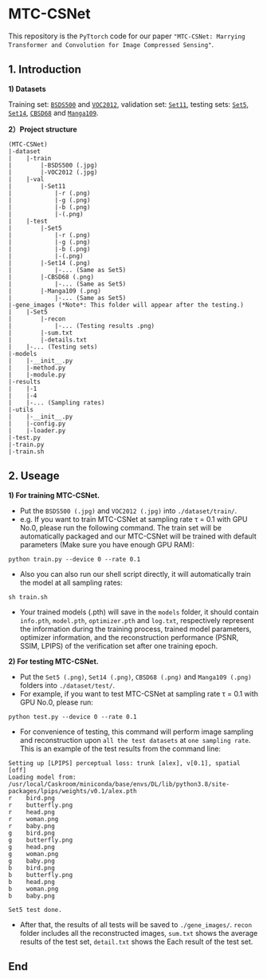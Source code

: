 # MTC-CSNet
This repository is the `PyTtorch` code for our paper `"MTC-CSNet: Marrying Transformer and Convolution for Image Compressed Sensing"`.  
## 1. Introduction ##
**1) Datasets**  

Training set: [`BSDS500`](https://www2.eecs.berkeley.edu/Research/Projects/CS/vision/grouping/resources.html) and [`VOC2012`](http://host.robots.ox.ac.uk/pascal/VOC/voc2012/), validation set: [`Set11`](https://github.com/KuldeepKulkarni/ReconNet), testing sets: [`Set5`](http://people.rennes.inria.fr/Aline.Roumy/results/SR_BMVC12.html), [`Set14`](https://huggingface.co/datasets/eugenesiow/Set14), [`CBSD68`](https://www2.eecs.berkeley.edu/Research/Projects/CS/vision/bsds/) and [`Manga109`](http://www.manga109.org/en/).  

**2）Project structure**
```
(MTC-CSNet)
|-dataset
|    |-train  
|        |-BSDS500 (.jpg)  
|        |-VOC2012 (.jpg)  
|    |-val  
|        |-Set11  
|            |-r (.png)  
|            |-g (.png)  
|            |-b (.png) 
|            |-(.png)  
|    |-test  
|        |-Set5  
|            |-r (.png)  
|            |-g (.png)  
|            |-b (.png) 
|            |-(.png)  
|        |-Set14 (.png)  
|            |-... (Same as Set5)  
|        |-CBSD68 (.png)  
|            |-... (Same as Set5)  
|        |-Manga109 (.png)  
|            |-... (Same as Set5)  
|-gene_images (*Note*: This folder will appear after the testing.)
|    |-Set5
|        |-recon
|            |-... (Testing results .png)
|        |-sum.txt
|        |-details.txt
|    |-... (Testing sets)
|-models
|    |-__init__.py  
|    |-method.py  
|    |-module.py  
|-results  
|    |-1  
|    |-4  
|    |-... (Sampling rates)
|-utils 
|    |-__init__.py  
|    |-config.py  
|    |-loader.py  
|-test.py  
|-train.py
|-train.sh
```

## 2. Useage ##  
**1) For training MTC-CSNet.**  

* Put the `BSDS500 (.jpg)` and `VOC2012 (.jpg)` into `./dataset/train/`.  
* e.g. If you want to train MTC-CSNet at sampling rate τ = 0.1 with GPU No.0, please run the following command. The train set will be automatically packaged and our MTC-CSNet will be trained with default parameters (Make sure you have enough GPU RAM):  
```
python train.py --device 0 --rate 0.1
```
* Also you can also run our shell script directly, it will automatically train the model at all sampling rates:  
```
sh train.sh
```
* Your trained models (.pth) will save in the `models` folder, it should contain `info.pth`, `model.pth`, `optimizer.pth` and `log.txt`, respectively represent the information during the training process, trained model parameters, optimizer information, and the reconstruction performance (PSNR, SSIM, LPIPS) of the verification set after one training epoch.  

**2) For testing MTC-CSNet.**  
* Put the `Set5 (.png)`, `Set14 (.png)`, `CBSD68 (.png)` and `Manga109 (.png)` folders into `./dataset/test/`.  
* For example, if you want to test MTC-CSNet at sampling rate τ = 0.1 with GPU No.0, please run:  
```
python test.py --device 0 --rate 0.1
```  
* For convenience of testing, this command will perform image sampling and reconstruction upon `all the test datasets` at `one sampling rate`. This is an example of the test results from the command line:  
```
Setting up [LPIPS] perceptual loss: trunk [alex], v[0.1], spatial [off]
Loading model from: /usr/local/Caskroom/miniconda/base/envs/DL/lib/python3.8/site-packages/lpips/weights/v0.1/alex.pth
r    bird.png
r    butterfly.png
r    head.png
r    woman.png
r    baby.png
g    bird.png
g    butterfly.png
g    head.png
g    woman.png
g    baby.png
b    bird.png
b    butterfly.png
b    head.png
b    woman.png
b    baby.png

Set5 test done.
```
* After that, the results of all tests will be saved to `./gene_images/`. `recon` folder includes all the reconstructed images, `sum.txt` shows the average results of the test set, `detail.txt` shows the Each result of the test set.  
## End ##  
